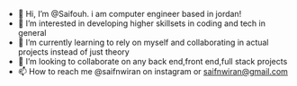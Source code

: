 - 👋 Hi, I’m @Saifouh. i am computer engineer based in jordan!
- 👀 I’m interested in developing higher skillsets in coding and tech in general
- 🌱 I’m currently learning to rely on myself and collaborating in actual projects instead of just theory
- 💞️ I’m looking to collaborate on any back end,front end,full stack projects
- 📫 How to reach me @saifnwiran on instagram or saifnwiran@gmail.com

<!---
Saifouh/Saifouh is a ✨ special ✨ repository because its `README.md` (this file) appears on your GitHub profile.
You can click the Preview link to take a look at your changes.
--->
